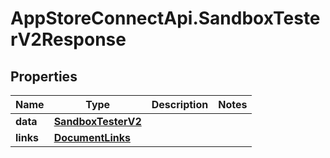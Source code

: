 # AppStoreConnectApi.SandboxTesterV2Response

## Properties

Name | Type | Description | Notes
------------ | ------------- | ------------- | -------------
**data** | [**SandboxTesterV2**](SandboxTesterV2.md) |  | 
**links** | [**DocumentLinks**](DocumentLinks.md) |  | 


